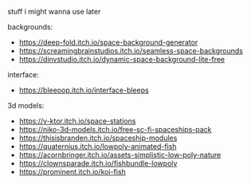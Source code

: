 stuff i might wanna use later

backgrounds:
* https://deep-fold.itch.io/space-background-generator
* https://screamingbrainstudios.itch.io/seamless-space-backgrounds
* https://dinvstudio.itch.io/dynamic-space-background-lite-free

interface:
* https://bleeoop.itch.io/interface-bleeps

3d models:
* https://v-ktor.itch.io/space-stations
* https://niko-3d-models.itch.io/free-sc-fi-spaceships-pack
* https://thisisbranden.itch.io/spaceship-modules
* https://quaternius.itch.io/lowpoly-animated-fish
* https://acornbringer.itch.io/assets-simplistic-low-poly-nature
* https://clownsparade.itch.io/fishbundle-lowpoly
* https://prominent.itch.io/koi-fish